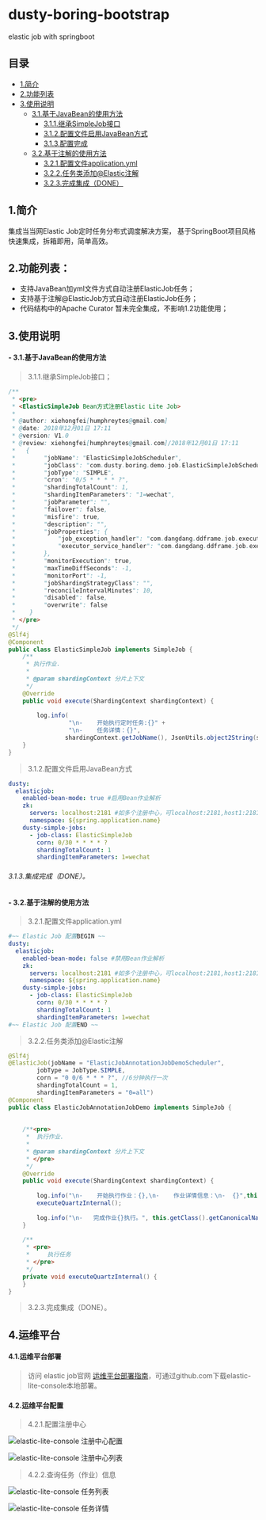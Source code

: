 # dusty-boring-bootstrap
elastic job with springboot 

## 目录
- [1.简介](#1.简介)
- [2.功能列表](#2.功能列表：)
- [3.使用说明](#3.使用说明)
  - [3.1.基于JavaBean的使用方法](#--3.1.基于javabean的使用方法)
    - [3.1.1.继承SimpleJob接口](#3.1.1.继承simplejob接口；)
    - [3.1.2.配置文件启用JavaBean方式](#3.1.2.配置文件启用javabean方式)
    - [3.1.3.配置完成](#3.1.3.集成完成（done）。)
  - [3.2.基于注解的使用方法](#--3.2.基于注解的使用方法)
    - [3.2.1.配置文件application.yml](#3.2.1.配置文件application.yml)
    - [3.2.2.任务类添加@Elastic注解](#3.2.2.任务类添加@elastic注解)
    - [3.2.3.完成集成（DONE）](#3.2.3.完成集成（done）。)


## 1.简介
  集成当当网Elastic Job定时任务分布式调度解决方案，
  基于SpringBoot项目风格快速集成，拆箱即用，简单高效。

## 2.功能列表：
 - 支持JavaBean加yml文件方式自动注册ElasticJob任务；
 - 支持基于注解@ElasticJob方式自动注册ElasticJob任务；
 - 代码结构中的Apache Curator 暂未完全集成，不影响1.2功能使用；

## 3.使用说明
#### - 3.1.基于JavaBean的使用方法
> 3.1.1.继承SimpleJob接口；
```java
/**
 * <pre>
 * <ElasticSimpleJob Bean方式注册Elastic Lite Job>
 *
 * @author: xiehongfei[humphreytes@gmail.com]
 * @date: 2018年12月01日 17:11
 * @version: V1.0
 * @review: xiehongfei[humphreytes@gmail.com]/2018年12月01日 17:11
 *   {
 *        "jobName": "ElasticSimpleJobScheduler",
 *        "jobClass": "com.dusty.boring.demo.job.ElasticSimpleJobScheduler",
 *        "jobType": "SIMPLE",
 *        "cron": "0/5 * * * * ?",
 *        "shardingTotalCount": 1,
 *        "shardingItemParameters": "1=wechat",
 *        "jobParameter": "",
 *        "failover": false,
 *        "misfire": true,
 *        "description": "",
 *        "jobProperties": {
 *            "job_exception_handler": "com.dangdang.ddframe.job.executor.handler.impl.DefaultJobExceptionHandler",
 *            "executor_service_handler": "com.dangdang.ddframe.job.executor.handler.impl.DefaultExecutorServiceHandler"
 *        },
 *        "monitorExecution": true,
 *        "maxTimeDiffSeconds": -1,
 *        "monitorPort": -1,
 *        "jobShardingStrategyClass": "",
 *        "reconcileIntervalMinutes": 10,
 *        "disabled": false,
 *        "overwrite": false
 *    }
 * </pre>
 */ 
@Slf4j
@Component
public class ElasticSimpleJob implements SimpleJob {
    /**
     * 执行作业.
     *
     * @param shardingContext 分片上下文
     */
    @Override
    public void execute(ShardingContext shardingContext) {
        
        log.info(
                 "\n-    开始执行定时任务:{}" +
                 "\n-    任务详情：{}",
                shardingContext.getJobName(), JsonUtils.object2String(shardingContext));
    }
}
```

> 3.1.2.配置文件启用JavaBean方式
```yaml
dusty:
  elasticjob:
    enabled-bean-mode: true #启用Bean作业解析
    zk:
      servers: localhost:2181 #如多个注册中心，可localhost:2181,host1:2181,host2:2181
      namespace: ${spring.application.name}
    dusty-simple-jobs:
      - job-class: ElasticSimpleJob
        corn: 0/30 * * * * ?
        shardingTotalCount: 1
        shardingItemParameters: 1=wechat  
```
###### 3.1.3.集成完成（DONE）。

#### - 3.2.基于注解的使用方法
> 3.2.1.配置文件application.yml
```yaml
#~~ Elastic Job 配置BEGIN ~~
dusty:
  elasticjob:
    enabled-bean-mode: false #禁用Bean作业解析
    zk:
      servers: localhost:2181 #如多个注册中心，可localhost:2181,host1:2181,host2:2181
      namespace: ${spring.application.name}
    dusty-simple-jobs:
      - job-class: ElasticSimpleJob
        corn: 0/30 * * * * ?
        shardingTotalCount: 1
        shardingItemParameters: 1=wechat
#~~ Elastic Job 配置END ~~
```
> 3.2.2.任务类添加@Elastic注解
```java
@Slf4j
@ElasticJob(jobName = "ElasticJobAnnotationJobDemoScheduler",
        jobType = JobType.SIMPLE,
        corn = "0 0/6 * * * ?", //6分钟执行一次
        shardingTotalCount = 1,
        shardingItemParameters = "0=all")
@Component
public class ElasticJobAnnotationJobDemo implements SimpleJob {
    
    
    /**<pre>
     *  执行作业.
     *
     * @param shardingContext 分片上下文
     * </pre>
     */
    @Override
    public void execute(ShardingContext shardingContext) {
    
        log.info("\n-    开始执行作业：{},\n-    作业详情信息：\n-  {}",this.getClass().getCanonicalName(), JsonUtils.object2String(shardingContext));
        executeQuartzInternal();
    
        log.info("\n-   完成作业{}执行。", this.getClass().getCanonicalName());
    }
    
    /**
     * <pre>
     *     执行任务
     * </pre>
     */
    private void executeQuartzInternal() {
    }
}
```
> 3.2.3.完成集成（DONE）。


## 4.运维平台

#### 4.1.运维平台部署
> 访问 elastic job官网 [运维平台部署指南](http://elasticjob.io/docs/elastic-job-lite/01-start/deploy-guide/)，可通过github.com下载elastic-lite-console本地部署。

#### 4.2.运维平台配置

> 4.2.1.配置注册中心

![elastic-lite-console 注册中心配置](https://raw.githubusercontent.com/xiehongfei/dusty-boring-bootstrap/master/springboot-dusty-elastic-job-demo/src/main/resources/statics/images/elasticjob-console%E9%85%8D%E7%BD%AE%E4%B8%AD%E5%BF%83.png)


![elastic-lite-console 注册中心列表](https://raw.githubusercontent.com/xiehongfei/dusty-boring-bootstrap/master/springboot-dusty-elastic-job-demo/src/main/resources/statics/images/elasticjob-console%E9%85%8D%E7%BD%AE%E4%B8%AD%E5%BF%83-%E9%85%8D%E7%BD%AE%E6%88%90%E5%8A%9F.png)


> 4.2.2.查询任务（作业）信息

![elastic-lite-console 任务列表](https://raw.githubusercontent.com/xiehongfei/dusty-boring-bootstrap/master/springboot-dusty-elastic-job-demo/src/main/resources/statics/images/elasticjob-console%E5%8F%B0%E4%BB%BB%E5%8A%A1%E7%8A%B6%E6%80%81.png)


![elastic-lite-console 任务详情](https://raw.githubusercontent.com/xiehongfei/dusty-boring-bootstrap/master/springboot-dusty-elastic-job-demo/src/main/resources/statics/images/elasticjob-%E4%BD%9C%E4%B8%9A%E8%AF%A6%E6%83%85.png)
